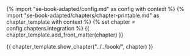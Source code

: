 <frontmatter>
{% import "se-book-adapted/config.md" as config with context %}
{% import "se-book-adapted/chapters/chapter-printable.md" as chapter_template with context %}
{% set chapter = config.chapters.integration %}
{{ chapter_template.add_front_matter(chapter) }}
</frontmatter>

{{ chapter_template.show_chapter("../../book/", chapter) }}